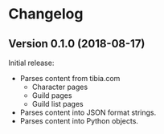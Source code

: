 # Changelog
## Version 0.1.0 (2018-08-17)
Initial release:
- Parses content from tibia.com
    - Character pages
    - Guild pages
    - Guild list pages
- Parses content into JSON format strings.
- Parses content into Python objects.